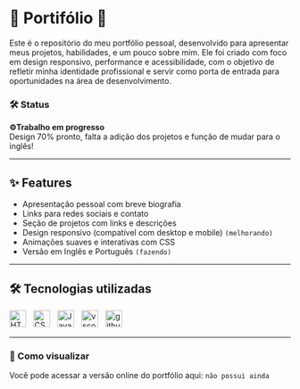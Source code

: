 # 💼 Portifólio 💼
Este é o repositório do meu portfólio pessoal, desenvolvido para apresentar meus projetos, habilidades, e um pouco sobre mim. Ele foi criado com foco em design responsivo, performance e acessibilidade, com o objetivo de refletir minha identidade profissional e servir como porta de entrada para oportunidades na área de desenvolvimento.

### 🛠️ Status
**⚙️Trabalho em progresso**  
 Design 70% pronto, falta a adição dos projetos e função de mudar para o inglês!

---

## ✨ Features

-  Apresentação pessoal com breve biografia 
-  Links para redes sociais e contato 
-  Seção de projetos com links e descrições 
-  Design responsivo (compatível com desktop e mobile) `(melhorando)`
-  Animações suaves e interativas com CSS 
-  Versão em Inglês e Português `(fazendo)`

---

## 🛠️ Tecnologias utilizadas

<img 
    align="left" 
    alt="HTML"
    title="HTML" 
    width="30px" 
    style="padding-right: 10px;" 
    src="https://cdn.jsdelivr.net/gh/devicons/devicon@latest/icons/html5/html5-original.svg" 
/>
<img 
    align="left" 
    alt="CSS" 
    title="CSS"
    width="30px" 
    style="padding-right: 10px;" 
    src="https://cdn.jsdelivr.net/gh/devicons/devicon@latest/icons/css3/css3-original.svg" 
/>
<img 
    align="left" 
    alt="JavaScript" 
    title="JavaScript"
    width="30px" 
    style="padding-right: 10px;" 
    src="https://cdn.jsdelivr.net/gh/devicons/devicon@latest/icons/javascript/javascript-original.svg" 
/>
<img 
    align="left" 
    alt="vscode" 
    title="Visual Studio Code"
    width="30px" 
    style="padding-right: 10px;" 
    src="https://cdn.jsdelivr.net/gh/devicons/devicon@latest/icons/vscode/vscode-original.svg" 
/>
<img 
    align="left" 
    alt="github" 
    title="GitHub"
    width="30px" 
    style="padding-right: 10px;" 
    src="https://cdn.jsdelivr.net/gh/devicons/devicon@latest/icons/github/github-original.svg" 
/>

<br></br>

---

### 🚀 Como visualizar
Você pode acessar a versão online do portfólio aqui: `não possui ainda`

